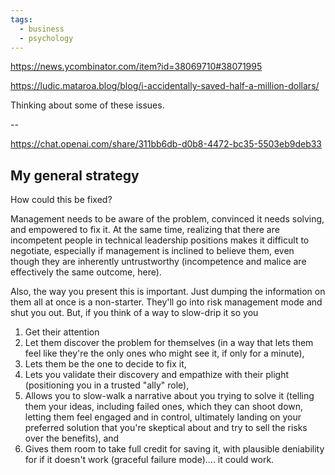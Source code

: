 ```yaml
---
tags:
  - business
  - psychology
---
```

https://news.ycombinator.com/item?id=38069710#38071995

https://ludic.mataroa.blog/blog/i-accidentally-saved-half-a-million-dollars/

Thinking about some of these issues.

--

https://chat.openai.com/share/311bb6db-d0b8-4472-bc35-5503eb9deb33
## My general strategy
How could this be fixed?

Management needs to be aware of the problem, convinced it needs solving, and empowered to fix it. At the same time, realizing that there are incompetent people in technical leadership positions makes it difficult to negotiate, especially if management is inclined to believe them, even though they are inherently untrustworthy (incompetence and malice are effectively the same outcome, here).

Also, the way you present this is important. Just dumping the information on them all at once is a non-starter. They'll go into risk management mode and shut you out. But, if you think of a way to slow-drip it so you
1. Get their attention
2. Let them discover the problem for themselves (in a way that lets them feel like they're the only ones who might see it, if only for a minute), 
3. Lets them be the one to decide to fix it, 
4. Lets you validate their discovery and empathize with their plight (positioning you in a trusted "ally" role), 
5. Allows you to slow-walk a narrative about you trying to solve it (telling them your ideas, including failed ones, which they can shoot down, letting them feel engaged and in control, ultimately landing on your preferred solution that you're skeptical about and try to sell the risks over the benefits), and 
6. Gives them room to take full credit for saving it, with plausible deniability for if it doesn't work (graceful failure mode).... it could work.
